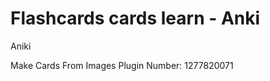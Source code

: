 Flashcards cards learn - Anki
========================

Aniki



Make Cards From Images
Plugin Number:
1277820071